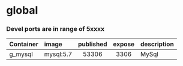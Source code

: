 # global

### Devel ports are in range of 5xxxx
| Container   | image     | published   | expose | description |
| :---------- | :-------  | :---------: | :----: | ------------- |
| g_mysql     | mysql:5.7 | 53306       |   3306 | MySql   | 
